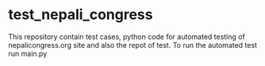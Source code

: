 # test_nepali_congress
This repository contain test cases, python code for automated testing of nepalicongress.org site and also the repot of test. To run the automated test run main.py 
